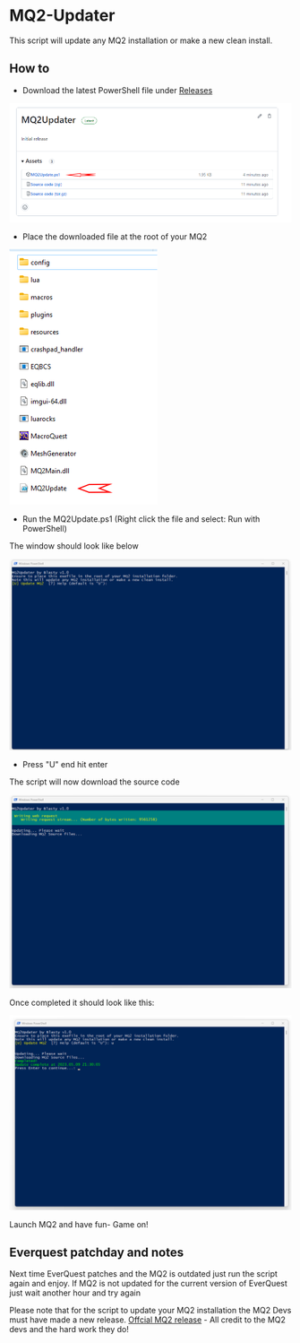 # MQ2-Updater
This script will update any MQ2 installation or make a new clean install.
## How to
- Download the latest PowerShell file under [Releases](https://github.com/Zoh63392187/MQ2-Updater/releases/)

![image](Assets/howto5.png)

- Place the downloaded file at the root of your MQ2

![image](Assets/howto1.png)

- Run the MQ2Update.ps1 (Right click the file and select: Run with PowerShell)

The window should look like below

![image](Assets/howto2.png)

- Press "U" end hit enter

The script will now download the source code

![image](Assets/howto3.png)

Once completed it should look like this:

![image](Assets/howto4.png)

Launch MQ2 and have fun- Game on!

## Everquest patchday and notes

Next time EverQuest patches and the MQ2 is outdated just run the script again and enjoy.
If MQ2 is not updated for the current version of EverQuest just wait another hour and try again

Please note that for the script to update your MQ2 installation the MQ2 Devs must have made a new release.
[Offcial MQ2 release](https://github.com/macroquest/macroquest/releases/) - All credit to the MQ2 devs and the hard work they do!